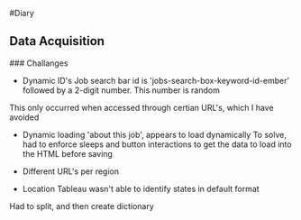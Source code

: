 #Diary

## Data Acquisition 

### Challanges 

- Dynamic ID's
Job search bar id is 'jobs-search-box-keyword-id-ember' followed by a 2-digit number.
This number is random

This only occurred when accessed through certian URL's, which I have avoided

- Dynamic loading 
'about this job', appears to load dynamically 
To solve, had to enforce sleeps and button interactions to get the data to load into the HTML before saving

- Different URL's per region 

- Location
Tableau wasn't able to identify states in default format

Had to split, and then create dictionary 
